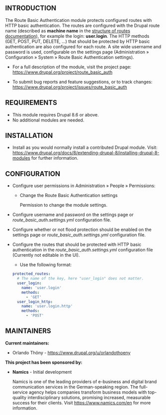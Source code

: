 INTRODUCTION
------------

The Route Basic Authentication module protects configured routes with HTTP basic authentication. The routes are configured with the Drupal route name (described as **machine name** in the [structure of routes documentation](https://www.drupal.org/docs/8/api/routing-system/structure-of-routes)), for example the login: **user.login**. The HTTP methods  (GET, POST, PUT, DELETE, ...) that should be protected by HTTP basic authentication are also configured for each route. A site wide username and password is used, configurable on the settings page (Administration » Configuration » System » Route Basic Authentication settings).

 * For a full description of the module, visit the project page:
   https://www.drupal.org/project/route_basic_auth

 * To submit bug reports and feature suggestions, or to track changes:
   https://www.drupal.org/project/issues/route_basic_auth

REQUIREMENTS
------------

* This module requires Drupal 8.6 or above.
* No additional modules are needed.

INSTALLATION
------------
 
 * Install as you would normally install a contributed Drupal module. Visit:
   https://www.drupal.org/docs/8/extending-drupal-8/installing-drupal-8-modules
   for further information.

CONFIGURATION
-------------
 
 * Configure user permissions in Administration » People » Permissions:

   - Change the Route Basic Authentication settings

     Permission to change the module settings.

 * Configure username and password on the settings page or *route_basic_auth.settings.yml* configuration file.
 
 * Configure whether or not flood protection should be enabled on the settings page or *route_basic_auth.settings.yml* configuration file.
 
 * Configure the routes that should be protected with HTTP basic authentication in the *route_basic_auth.settings.yml* configuration file (Currently not editable in the UI).
 
    - Use the following format:
    ```yaml
    protected_routes:
      # The name of the key, here "user_login" does not matter.
      user_login:
        name: 'user.login'
        methods:
          - 'GET'
      user_login_http:
        name: 'user.login.http'
        methods:
          - 'POST'
    ```

MAINTAINERS
-----------

**Current maintainers:**
 * Orlando Thöny - https://www.drupal.org/u/orlandothoeny

**This project has been sponsored by:**

 * **Namics** - Initial development
 
   Namics is one of the leading providers of e-business and digital brand communication services in the German-speaking region. The full-service agency helps companies transform business models with top-quality interdisciplinary solutions, promising increased, measurable success for their clients. Visit https://www.namics.com/en for more information.

